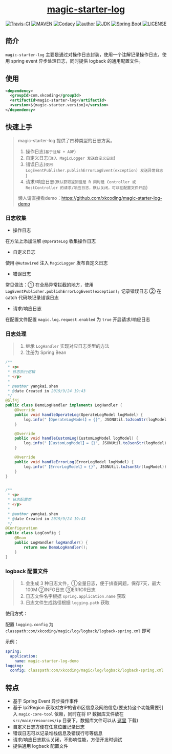 <h1 align="center"><a href="https://github.com/xkcoding/magic-starter/tree/master/magic-starter-log" target="_blank">magic-starter-log</a></h1>
<p align="center">
<a href="https://travis-ci.com/xkcoding/magic-starter" target="_blank"><img alt="Travis-CI" src="https://travis-ci.com/xkcoding/magic-starter.svg?branch=master"/></a>
  <a href="https://search.maven.org/artifact/com.xkcoding/magic-starter-log" target="_blank"><img alt="MAVEN" src="https://img.shields.io/maven-central/v/com.xkcoding/magic-starter-log.svg?color=brightgreen&label=Maven%20Central"></a>
  <a href="https://www.codacy.com/manual/xkcoding/magic-starter?utm_source=github.com&amp;utm_medium=referral&amp;utm_content=xkcoding/magic-starter&amp;utm_campaign=Badge_Grade" target="_blank"><img alt="Codacy" src="https://api.codacy.com/project/badge/Grade/6b998c3a533e451690b4164ab1acd164"/></a>
  <a href="https://xkcoding.com" target="_blank"><img alt="author" src="https://img.shields.io/badge/author-Yangkai.Shen-blue.svg"/></a>
  <a href="https://www.oracle.com/technetwork/java/javase/downloads/index.html" target="_blank"><img alt="JDK" src="https://img.shields.io/badge/JDK-1.8.0_162-orange.svg"/></a>
  <a href="https://docs.spring.io/spring-boot/docs/2.1.8.RELEASE/reference/html/" target="_blank"><img alt="Spring Boot" src="https://img.shields.io/badge/Spring Boot-2.1.8.RELEASE-brightgreen.svg"/></a>
  <a href="https://github.com/xkcoding/magic-starter/blob/master/LICENSE" target="_blank"><img alt="LICENSE" src="https://img.shields.io/github/license/xkcoding/magic-starter.svg"/></a>
</p>

## 简介

`magic-starter-log` 主要是通过对操作日志封装，使用一个注解记录操作日志，使用 spring event 异步处理日志，同时提供 logback 的通用配置文件。

## 使用

```xml
<dependency>
  <groupId>com.xkcoding</groupId>
  <artifactId>magic-starter-log</artifactId>
  <version>${magic-starter.version}</version>
</dependency>
```

## 快速上手

> magic-starter-log 提供了四种类型的日志方案。
>
> 1. 操作日志(`基于注解 + AOP`)
> 2. 自定义日志(`注入 MagicLogger 发送自定义日志`)
> 3. 错误日志(`使用 LogEventPublisher.publishErrorLogEvent(exception) 发送异常日志 `)
> 4. 请求/响应日志(`默认获取返回值是 R 同时是 Controller 或 RestController 的请求/响应日志，默认关闭，可以在配置文件开启`)
>
> 懒人请直接看demo：https://github.com/xkcoding/magic-starter-log-demo

### 日志收集

- 操作日志

在方法上添加注解 `@OperateLog` 收集操作日志

- 自定义日志

使用 `@Autowired` 注入 `MagicLogger` 发布自定义日志

- 错误日志

常见做法：① 在全局异常拦截的地方，使用 `LogEventPublisher.publishErrorLogEvent(exception);` 记录错误日志 ② 在 catch 代码块记录错误日志

- 请求/响应日志

在配置文件配置 `magic.log.request.enabled` 为 `true` 开启请求/响应日志

### 日志处理

> 1. 继承 `LogHandler` 实现对应日志类型的方法
> 2. 注册为 Spring Bean

```java
/**
 * <p>
 * 日志执行逻辑
 * </p>
 *
 * @author yangkai.shen
 * @date Created in 2019/9/24 19:43
 */
@Slf4j
public class DemoLogHandler implements LogHandler {
    @Override
    public void handleOperateLog(OperateLogModel logModel) {
        log.info("【OperateLogModel】= {}", JSONUtil.toJsonStr(logModel));
    }

    @Override
    public void handleCustomLog(CustomLogModel logModel) {
        log.info("【CustomLogModel】= {}", JSONUtil.toJsonStr(logModel));
    }

    @Override
    public void handleErrorLog(ErrorLogModel logModel) {
        log.info("【ErrorLogModel】= {}", JSONUtil.toJsonStr(logModel));
    }
}


/**
 * <p>
 * 日志配置类
 * </p>
 *
 * @author yangkai.shen
 * @date Created in 2019/9/24 19:43
 */
@Configuration
public class LogConfig {
    @Bean
    public LogHandler logHandler() {
        return new DemoLogHandler();
    }
}
```

### logback 配置文件

> 1. 会生成 3 种日志文件，①全量日志，便于排查问题，保存7天，最大100M ②INFO日志 ③ERROR日志
> 2. 日志文件名字根据 `spring.application.name` 获取
> 3. 日志文件生成路径根据 `logging.path` 获取

使用方式：

配置 `logging.config` 为 `classpath:com/xkcoding/magic/log/logback/logback-spring.xml` 即可

示例：

```yaml
spring:
  application:
    name: magic-starter-log-demo
logging:
  config: classpath:com/xkcoding/magic/log/logback/logback-spring.xml
```

## 特点

- 基于 Spring Event 异步操作事件
- 基于 Ip2Region 获取对方IP的省市区信息及网络信息(要支持这个功能需要引入 `magic-core-tool` 依赖，同时在将 IP 数据库文件放在 `src/main/resources/ip` 目录下，数据库文件可以从 [这里](https://github.com/xkcoding/magic-starter/tree/master/magic-core-tool/src/main/resources/ip/ip2region.db) 下载)
- 自定义日志方便在任意位置记录日志
- 错误日志可以记录堆栈信息及错误行号等信息
- 请求/响应日志默认关闭，不影响性能，方便开发时调试
- 提供通用 logback 配置文件